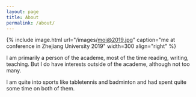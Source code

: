 ```yaml
---
layout: page
title: About
permalink: /about/
---
```


{% include image.html url="/images/moi@2019.jpg" caption="me at conference in Zhejiang University 2019" width=300 align="right" %}

I am primarily a person of the academe, most of the time reading, writing, teaching. But I do have interests outside of the academe, although not too many. 


I am quite into sports like tabletennis and badminton and had spent quite some time on both of them. 